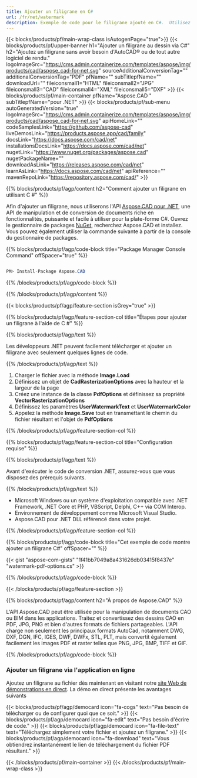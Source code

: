 ```yaml
---
title: Ajouter un filigrane en C#
url: /fr/net/watermark
description: Exemple de code pour le filigrane ajouté en C#.  Utilisez l'exemple de code API pour ajouter un filigrane au fichier dans VB.NET, Asp.NET ou toute autre application basée sur .NET.
---
```


{{< blocks/products/pf/main-wrap-class isAutogenPage="true">}}
{{< blocks/products/pf/upper-banner h1="Ajouter un filigrane au dessin via C#" h2="Ajoutez un filigrane sans avoir besoin d'AutoCAD® ou de tout autre logiciel de rendu." logoImageSrc="https://cms.admin.containerize.com/templates/aspose/img/products/cad/aspose_cad-for-net.svg" sourceAdditionalConversionTag="" additionalConversionTag="PDF" pfName="" subTitlepfName="" downloadUrl="" fileiconsmall1="HTML" fileiconsmall2="JPG" fileiconsmall3="CAD" fileiconsmall4="XML" fileiconsmall5="DXF" >}}
{{< blocks/products/pf/main-container pfName="Aspose.CAD " subTitlepfName="pour .NET" >}}
{{< blocks/products/pf/sub-menu autoGeneratedVersion="true" logoImageSrc="https://cms.admin.containerize.com/templates/aspose/img/products/cad/aspose_cad-for-net.svg" apiHomeLink="" codeSamplesLink="https://github.com/aspose-cad" liveDemosLink="https://products.aspose.app/cad/family" docsLink="https://docs.aspose.com/cad/net" installationsDocsLink="https://docs.aspose.com/cad/net" nugetLink="https://www.nuget.org/packages/aspose.cad" nugetPackageName="" downloadAsLink="https://releases.aspose.com/cad/net" learnAsLink="https://docs.aspose.com/cad/net" apiReference="" mavenRepoLink="https://repository.aspose.com/cad/" >}}

{{% blocks/products/pf/agp/content h2="Comment ajouter un filigrane en utilisant C #" %}}

Afin d'ajouter un filigrane, nous utiliserons l'API <a href="https://products.aspose.com/cad/net">Aspose.CAD pour .NET</a>, une API de manipulation et de conversion de documents riche en fonctionnalités, puissante et facile à utiliser pour la plate-forme C#.  Ouvrez le gestionnaire de packages <a href="https://www.nuget.org/packages/aspose.cad">NuGet</a>, recherchez Aspose.CAD et installez.  Vous pouvez également utiliser la commande suivante à partir de la console du gestionnaire de packages.

{{% blocks/products/pf/agp/code-block title="Package Manager Console Command" offSpacer="true" %}}

```cs

PM> Install-Package Aspose.CAD

```
{{% /blocks/products/pf/agp/code-block %}}

{{% /blocks/products/pf/agp/content %}}

{{< blocks/products/pf/agp/feature-section isGrey="true" >}}

{{% blocks/products/pf/agp/feature-section-col title="Étapes pour ajouter un filigrane à l'aide de C #" %}}

{{% blocks/products/pf/agp/text %}}

Les développeurs .NET peuvent facilement télécharger et ajouter un filigrane avec seulement quelques lignes de code.

{{% /blocks/products/pf/agp/text %}}

1. Charger le fichier avec la méthode **Image.Load**
1. Définissez un objet de **CadRasterizationOptions** avec la hauteur et la largeur de la page
1. Créez une instance de la classe **PdfOptions** et définissez sa propriété **VectorRasterizationOptions**
1. Définissez les paramètres **UserWatermarkText** et **UserWatermarkColor**
1. Appelez la méthode **Image.Save** tout en transmettant le chemin du fichier résultant et l'objet de **PdfOptions**

{{% /blocks/products/pf/agp/feature-section-col %}}

{{% blocks/products/pf/agp/feature-section-col title="Configuration requise" %}}

{{% blocks/products/pf/agp/text %}}

Avant d'exécuter le code de conversion .NET, assurez-vous que vous disposez des prérequis suivants.

{{% /blocks/products/pf/agp/text %}}

-  Microsoft Windows ou un système d'exploitation compatible avec .NET Framework, .NET Core et PHP, VBScript, Delphi, C++ via COM Interop.
-  Environnement de développement comme Microsoft Visual Studio.
-  Aspose.CAD pour .NET DLL référencé dans votre projet.

{{% /blocks/products/pf/agp/feature-section-col %}}

{{% blocks/products/pf/agp/code-block title="Cet exemple de code montre ajouter un filigrane C#" offSpacer="" %}}

{{< gist "aspose-com-gists" "1f41bb7049a8a431626db03415f8437e" "watermark-pdf-options.cs" >}}

{{% /blocks/products/pf/agp/code-block %}}

{{< /blocks/products/pf/agp/feature-section >}}

{{% blocks/products/pf/agp/content h2="À propos de Aspose.CAD" %}}

L'API Aspose.CAD peut être utilisée pour la manipulation de documents CAO ou BIM dans les applications.  Traitez et convertissez des dessins CAO en PDF, JPG, PNG et bien d'autres formats de fichiers partageables.  L'API charge non seulement les principaux formats AutoCad, notamment DWG, DXF, DGN, IFC, IGES, DWF, DWFx, STL, PLT, mais convertit également facilement les images PDF et raster telles que PNG, JPG, BMP, TIFF et GIF.

{{% /blocks/products/pf/agp/code-block %}}

<div class="container-fluid agp-content bg-gray-lighter  aboutfile box-1 vh100 section">
    <div class="container full-width">
        <div class="row">           
    <div class="container-fluid agp-content bg-white aboutfile box-1 vh100 section nopbtm">
        <div class="container">			   
            <div class="row">            
<div class="demobox tc col-md-12 padding-0">
    <h3>Ajouter un filigrane via l'application en ligne</h3>    
        <p>Ajoutez un filigrane au fichier dès maintenant en visitant notre <a href="https://products.aspose.app/cad/watermark">site Web de démonstrations en direct</a>.  La démo en direct présente les avantages suivants</p> 
       
   {{< blocks/products/pf/agp/democard icon="fa-cogs" text="Pas besoin de télécharger ou de configurer quoi que ce soit."  >}}
   {{< blocks/products/pf/agp/democard icon="fa-edit" text="Pas besoin d'écrire de code." >}}
   {{< blocks/products/pf/agp/democard icon="fa-file-text" text="Téléchargez simplement votre fichier et ajoutez un filigrane." >}}
   {{< blocks/products/pf/agp/democard icon="fa-download" text="Vous obtiendrez instantanément le lien de téléchargement du fichier PDF résultant." >}}

</div>
        </div>
    </div>
</div>
    <!-- aboutfile Ends -->
        </div>
    </div>
</div>

{{< /blocks/products/pf/main-container >}}
{{< /blocks/products/pf/main-wrap-class >}}